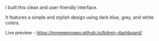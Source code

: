 I built this clean and user-friendly interface.

 It features a simple and stylish design using dark blue, grey, and white colors.

Live preview - https://mrmeepmeep.github.io/Admin-dashboard/
